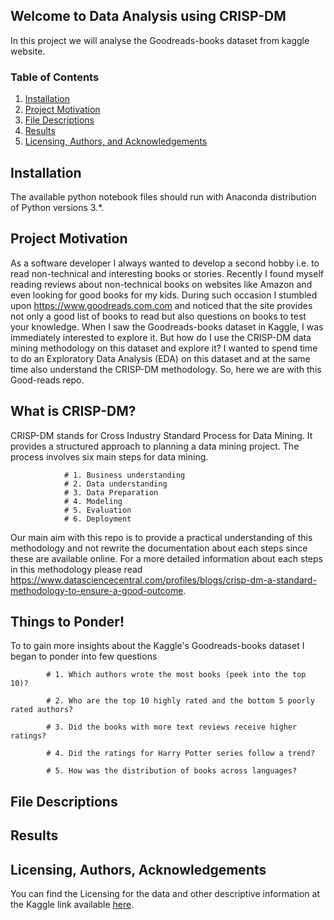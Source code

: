 ## Welcome to Data Analysis using CRISP-DM
In this project we will analyse the Goodreads-books dataset from kaggle website. 

### Table of Contents

1. [Installation](#installation)
2. [Project Motivation](#motivation)
3. [File Descriptions](#files)
4. [Results](#results)
5. [Licensing, Authors, and Acknowledgements](#licensing)

## Installation <a name="installation"></a>

The available python notebook files should run with Anaconda distribution of Python versions 3.*.

## Project Motivation<a name="motivation"></a>

As a software developer I always wanted to develop a second hobby i.e. to read non-technical and interesting books or stories. Recently I found myself reading reviews about non-technical books on websites like Amazon and even looking for good books for my kids. During such occasion I stumbled upon https://www.goodreads.com.com and noticed that the site provides not only a good list of books to read but also questions on books to test your knowledge. When I saw the Goodreads-books dataset in Kaggle, I was immediately interested to explore it. But how do I use the CRISP-DM data mining methodology on this dataset and explore it? I wanted to spend time to do an Exploratory Data Analysis (EDA) on this dataset and at the same time also understand the CRISP-DM methodology. So, here we are with this Good-reads repo.

## What is CRISP-DM?<a name="CRISP-DM"></a>

CRISP-DM stands for Cross Industry Standard Process for Data Mining. It provides a structured approach to planning a data mining project.
The process involves six main steps for data mining.
				
				# 1. Business understanding
				# 2. Data understanding
				# 3. Data Preparation
				# 4. Modeling
				# 5. Evaluation
				# 6. Deployment

Our main aim with this repo is to provide a practical understanding of this methodology and not rewrite the documentation about each steps since these are available online. For a more detailed information about each steps in this methodology please read https://www.datasciencecentral.com/profiles/blogs/crisp-dm-a-standard-methodology-to-ensure-a-good-outcome.

## Things to Ponder!<a name="Questions"></a>

To to gain more insights about the Kaggle's Goodreads-books dataset I began to ponder into few questions 

			# 1. Which authors wrote the most books (peek into the top 10)?
		
			# 2. Who are the top 10 highly rated and the bottom 5 poorly rated authors?
		
			# 3. Did the books with more text reviews receive higher ratings?
		
			# 4. Did the ratings for Harry Potter series follow a trend?
		
			# 5. How was the distribution of books across languages?

## File Descriptions <a name="files"></a>


## Results<a name="results"></a>


## Licensing, Authors, Acknowledgements<a name="licensing"></a>

You can find the Licensing for the data and other descriptive information at the Kaggle link available [here](https://www.kaggle.com/jealousleopard/goodreadsbooks). 

